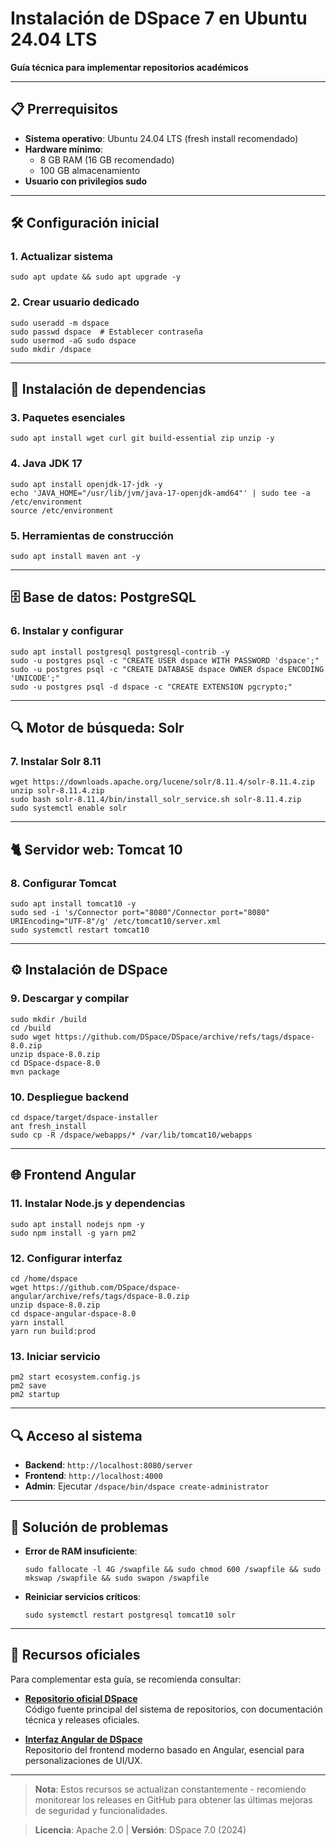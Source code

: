 
# Instalación de DSpace 7 en Ubuntu 24.04 LTS  
**Guía técnica para implementar repositorios académicos**  

---

## 📋 Prerrequisitos  
- **Sistema operativo**: Ubuntu 24.04 LTS (fresh install recomendado)  
- **Hardware mínimo**:  
  - 8 GB RAM (16 GB recomendado)  
  - 100 GB almacenamiento  
- **Usuario con privilegios sudo**  

---

## 🛠️ Configuración inicial  

### 1. Actualizar sistema  
```
sudo apt update && sudo apt upgrade -y  
```

### 2. Crear usuario dedicado  
```
sudo useradd -m dspace  
sudo passwd dspace  # Establecer contraseña  
sudo usermod -aG sudo dspace  
sudo mkdir /dspace  
```

---

## 🔧 Instalación de dependencias  

### 3. Paquetes esenciales  
```
sudo apt install wget curl git build-essential zip unzip -y  
```

### 4. Java JDK 17  
```
sudo apt install openjdk-17-jdk -y  
echo 'JAVA_HOME="/usr/lib/jvm/java-17-openjdk-amd64"' | sudo tee -a /etc/environment  
source /etc/environment  
```

### 5. Herramientas de construcción  
```
sudo apt install maven ant -y  
```

---

## 🗄️ Base de datos: PostgreSQL  

### 6. Instalar y configurar  
```
sudo apt install postgresql postgresql-contrib -y  
sudo -u postgres psql -c "CREATE USER dspace WITH PASSWORD 'dspace';"  
sudo -u postgres psql -c "CREATE DATABASE dspace OWNER dspace ENCODING 'UNICODE';"  
sudo -u postgres psql -d dspace -c "CREATE EXTENSION pgcrypto;"  
```

---

## 🔍 Motor de búsqueda: Solr  

### 7. Instalar Solr 8.11  
```
wget https://downloads.apache.org/lucene/solr/8.11.4/solr-8.11.4.zip  
unzip solr-8.11.4.zip  
sudo bash solr-8.11.4/bin/install_solr_service.sh solr-8.11.4.zip  
sudo systemctl enable solr  
```

---

## 🐈 Servidor web: Tomcat 10  

### 8. Configurar Tomcat  
```
sudo apt install tomcat10 -y  
sudo sed -i 's/Connector port="8080"/Connector port="8080" URIEncoding="UTF-8"/g' /etc/tomcat10/server.xml  
sudo systemctl restart tomcat10  
```

---

## ⚙️ Instalación de DSpace  

### 9. Descargar y compilar  
```
sudo mkdir /build  
cd /build  
sudo wget https://github.com/DSpace/DSpace/archive/refs/tags/dspace-8.0.zip  
unzip dspace-8.0.zip  
cd DSpace-dspace-8.0  
mvn package  
```

### 10. Despliegue backend  
```
cd dspace/target/dspace-installer  
ant fresh_install  
sudo cp -R /dspace/webapps/* /var/lib/tomcat10/webapps  
```

---

## 🌐 Frontend Angular  

### 11. Instalar Node.js y dependencias  
```
sudo apt install nodejs npm -y  
sudo npm install -g yarn pm2  
```

### 12. Configurar interfaz  
```
cd /home/dspace  
wget https://github.com/DSpace/dspace-angular/archive/refs/tags/dspace-8.0.zip  
unzip dspace-8.0.zip  
cd dspace-angular-dspace-8.0  
yarn install  
yarn run build:prod  
```

### 13. Iniciar servicio  
```
pm2 start ecosystem.config.js  
pm2 save  
pm2 startup  
```

---

## 🔍 Acceso al sistema  
- **Backend**: `http://localhost:8080/server`  
- **Frontend**: `http://localhost:4000`  
- **Admin**: Ejecutar `/dspace/bin/dspace create-administrator`  

---

## 🚨 Solución de problemas  
- **Error de RAM insuficiente**:  
  ```
  sudo fallocate -l 4G /swapfile && sudo chmod 600 /swapfile && sudo mkswap /swapfile && sudo swapon /swapfile  
  ```  
- **Reiniciar servicios críticos**:  
  ```
  sudo systemctl restart postgresql tomcat10 solr  
  ```

---
## 🔗 Recursos oficiales  
Para complementar esta guía, se recomienda consultar:  
- **[Repositorio oficial DSpace](https://github.com/DSpace/DSpace)**  
  Código fuente principal del sistema de repositorios, con documentación técnica y releases oficiales.  

- **[Interfaz Angular de DSpace](https://github.com/DSpace/dspace-angular)**  
  Repositorio del frontend moderno basado en Angular, esencial para personalizaciones de UI/UX.  



---

> **Nota**: Estos recursos se actualizan constantemente - recomiendo monitorear los releases en GitHub para obtener las últimas mejoras de seguridad y funcionalidades.  
 
> **Licencia**: Apache 2.0 | **Versión**: DSpace 7.0 (2024)  

